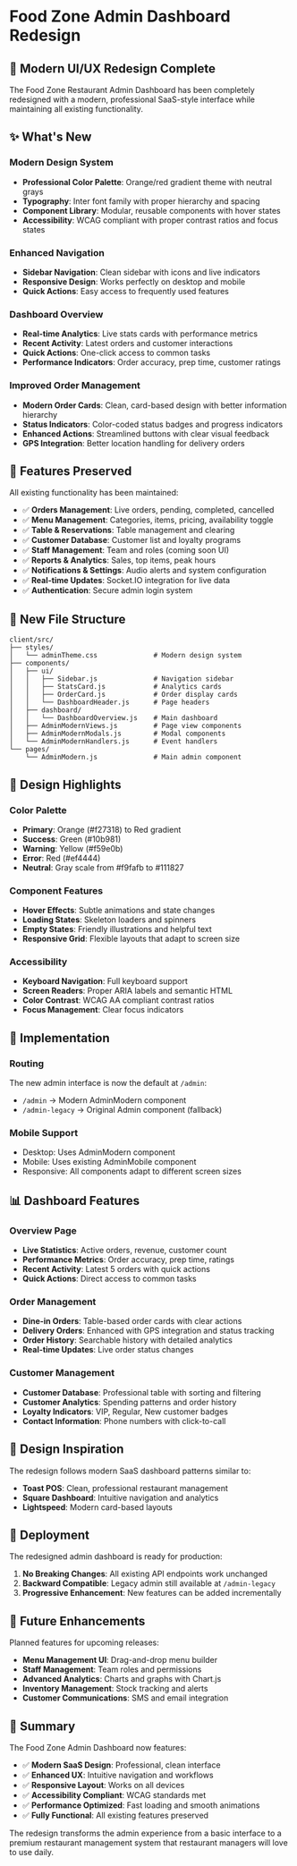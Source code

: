 # Food Zone Admin Dashboard Redesign

## 🎨 Modern UI/UX Redesign Complete

The Food Zone Restaurant Admin Dashboard has been completely redesigned with a modern, professional SaaS-style interface while maintaining all existing functionality.

## ✨ What's New

### **Modern Design System**
- **Professional Color Palette**: Orange/red gradient theme with neutral grays
- **Typography**: Inter font family with proper hierarchy and spacing
- **Component Library**: Modular, reusable components with hover states
- **Accessibility**: WCAG compliant with proper contrast ratios and focus states

### **Enhanced Navigation**
- **Sidebar Navigation**: Clean sidebar with icons and live indicators
- **Responsive Design**: Works perfectly on desktop and mobile
- **Quick Actions**: Easy access to frequently used features

### **Dashboard Overview**
- **Real-time Analytics**: Live stats cards with performance metrics
- **Recent Activity**: Latest orders and customer interactions
- **Quick Actions**: One-click access to common tasks
- **Performance Indicators**: Order accuracy, prep time, customer ratings

### **Improved Order Management**
- **Modern Order Cards**: Clean, card-based design with better information hierarchy
- **Status Indicators**: Color-coded status badges and progress indicators
- **Enhanced Actions**: Streamlined buttons with clear visual feedback
- **GPS Integration**: Better location handling for delivery orders

## 🚀 Features Preserved

All existing functionality has been maintained:

- ✅ **Orders Management**: Live orders, pending, completed, cancelled
- ✅ **Menu Management**: Categories, items, pricing, availability toggle
- ✅ **Table & Reservations**: Table management and clearing
- ✅ **Customer Database**: Customer list and loyalty programs
- ✅ **Staff Management**: Team and roles (coming soon UI)
- ✅ **Reports & Analytics**: Sales, top items, peak hours
- ✅ **Notifications & Settings**: Audio alerts and system configuration
- ✅ **Real-time Updates**: Socket.IO integration for live data
- ✅ **Authentication**: Secure admin login system

## 📁 New File Structure

```
client/src/
├── styles/
│   └── adminTheme.css              # Modern design system
├── components/
│   ├── ui/
│   │   ├── Sidebar.js              # Navigation sidebar
│   │   ├── StatsCard.js            # Analytics cards
│   │   ├── OrderCard.js            # Order display cards
│   │   └── DashboardHeader.js      # Page headers
│   ├── dashboard/
│   │   └── DashboardOverview.js    # Main dashboard
│   ├── AdminModernViews.js         # Page view components
│   ├── AdminModernModals.js        # Modal components
│   └── AdminModernHandlers.js      # Event handlers
└── pages/
    └── AdminModern.js              # Main admin component
```

## 🎯 Design Highlights

### **Color Palette**
- **Primary**: Orange (#f27318) to Red gradient
- **Success**: Green (#10b981)
- **Warning**: Yellow (#f59e0b)
- **Error**: Red (#ef4444)
- **Neutral**: Gray scale from #f9fafb to #111827

### **Component Features**
- **Hover Effects**: Subtle animations and state changes
- **Loading States**: Skeleton loaders and spinners
- **Empty States**: Friendly illustrations and helpful text
- **Responsive Grid**: Flexible layouts that adapt to screen size

### **Accessibility**
- **Keyboard Navigation**: Full keyboard support
- **Screen Readers**: Proper ARIA labels and semantic HTML
- **Color Contrast**: WCAG AA compliant contrast ratios
- **Focus Management**: Clear focus indicators

## 🔧 Implementation

### **Routing**
The new admin interface is now the default at `/admin`:
- `/admin` → Modern AdminModern component
- `/admin-legacy` → Original Admin component (fallback)

### **Mobile Support**
- Desktop: Uses AdminModern component
- Mobile: Uses existing AdminMobile component
- Responsive: All components adapt to different screen sizes

## 📊 Dashboard Features

### **Overview Page**
- **Live Statistics**: Active orders, revenue, customer count
- **Performance Metrics**: Order accuracy, prep time, ratings
- **Recent Activity**: Latest 5 orders with quick actions
- **Quick Actions**: Direct access to common tasks

### **Order Management**
- **Dine-in Orders**: Table-based order cards with clear actions
- **Delivery Orders**: Enhanced with GPS integration and status tracking
- **Order History**: Searchable history with detailed analytics
- **Real-time Updates**: Live order status changes

### **Customer Management**
- **Customer Database**: Professional table with sorting and filtering
- **Customer Analytics**: Spending patterns and order history
- **Loyalty Indicators**: VIP, Regular, New customer badges
- **Contact Information**: Phone numbers with click-to-call

## 🎨 Design Inspiration

The redesign follows modern SaaS dashboard patterns similar to:
- **Toast POS**: Clean, professional restaurant management
- **Square Dashboard**: Intuitive navigation and analytics
- **Lightspeed**: Modern card-based layouts

## 🚀 Deployment

The redesigned admin dashboard is ready for production:

1. **No Breaking Changes**: All existing API endpoints work unchanged
2. **Backward Compatible**: Legacy admin still available at `/admin-legacy`
3. **Progressive Enhancement**: New features can be added incrementally

## 🔮 Future Enhancements

Planned features for upcoming releases:
- **Menu Management UI**: Drag-and-drop menu builder
- **Staff Management**: Team roles and permissions
- **Advanced Analytics**: Charts and graphs with Chart.js
- **Inventory Management**: Stock tracking and alerts
- **Customer Communications**: SMS and email integration

## 🎯 Summary

The Food Zone Admin Dashboard now features:
- ✅ **Modern SaaS Design**: Professional, clean interface
- ✅ **Enhanced UX**: Intuitive navigation and workflows
- ✅ **Responsive Layout**: Works on all devices
- ✅ **Accessibility Compliant**: WCAG standards met
- ✅ **Performance Optimized**: Fast loading and smooth animations
- ✅ **Fully Functional**: All existing features preserved

The redesign transforms the admin experience from a basic interface to a premium restaurant management system that restaurant managers will love to use daily.
